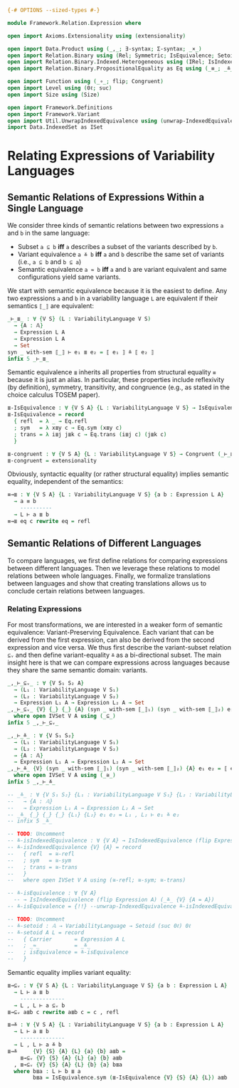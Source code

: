```agda
{-# OPTIONS --sized-types #-}

module Framework.Relation.Expression where

open import Axioms.Extensionality using (extensionality)

open import Data.Product using (_,_; ∃-syntax; Σ-syntax; _×_)
open import Relation.Binary using (Rel; Symmetric; IsEquivalence; Setoid)
open import Relation.Binary.Indexed.Heterogeneous using (IRel; IsIndexedEquivalence)
open import Relation.Binary.PropositionalEquality as Eq using (_≡_; _≗_; refl)

open import Function using (_∘_; flip; Congruent)
open import Level using (0ℓ; suc)
open import Size using (Size)

open import Framework.Definitions
open import Framework.Variant
open import Util.UnwrapIndexedEquivalence using (unwrap-IndexedEquivalence)
import Data.IndexedSet as ISet
```

# Relating Expressions of Variability Languages

## Semantic Relations of Expressions Within a Single Language

We consider three kinds of semantic relations between two expressions `a` and `b` in the same language:
- Subset `a ⊆ b` **iff** `a` describes a subset of the variants described by `b`.
- Variant equivalence `a ≚ b` **iff** `a` and `b` describe the same set of variants (i.e., `a ⊆ b` and `b ⊆ a`)
- Semantic equivalence `a ≈ b` **iff** `a` and `b` are variant equivalent and same configurations yield same variants.

We start with semantic equivalence because it is the easiest to define.
Any two expressions `a` and `b` in a variability language `L` are equivalent if their semantics `⟦_⟧` are equivalent:
```agda
_⊢_≣_ : ∀ {V S} (L : VariabilityLanguage V S)
  → {A : 𝔸}
  → Expression L A
  → Expression L A
  → Set
syn _ with-sem ⟦_⟧ ⊢ e₁ ≣ e₂ = ⟦ e₁ ⟧ ≗ ⟦ e₂ ⟧
infix 5 _⊢_≣_
```

Semantic equivalence `≣` inherits all properties from structural equality `≡` because it is just an alias. In particular, these properties include reflexivity (by definition), symmetry, transitivity, and congruence (e.g., as stated in the choice calculus TOSEM paper).
```agda
≣-IsEquivalence : ∀ {V S A} {L : VariabilityLanguage V S} → IsEquivalence (_⊢_≣_ L {A})
≣-IsEquivalence = record
  { refl  = λ _ → Eq.refl
  ; sym   = λ x≣y c → Eq.sym (x≣y c)
  ; trans = λ i≣j j≣k c → Eq.trans (i≣j c) (j≣k c)
  }

≣-congruent : ∀ {V S A} {L : VariabilityLanguage V S} → Congruent (_⊢_≣_ L {A}) _≡_ (Semantics L)
≣-congruent = extensionality
```

Obviously, syntactic equality (or rather structural equality) implies semantic equality, independent of the semantics:
```agda
≡→≣ : ∀ {V S A} {L : VariabilityLanguage V S} {a b : Expression L A}
  → a ≡ b
    ----------
  → L ⊢ a ≣ b
≡→≣ eq c rewrite eq = refl
```

## Semantic Relations of Different Languages

To compare languages, we first define relations for comparing expressions between different languages.
Then we leverage these relations to model relations between whole languages.
Finally, we formalize translations between languages and show that creating translations allows us to conclude certain relations between languages.

### Relating Expressions

For most transformations, we are interested in a weaker form of semantic equivalence: Variant-Preserving Equivalence. Each variant that can be derived from the first expression, can also be derived from the second expression and vice versa. We thus first describe the variant-subset relation `⊆ᵥ` and then define variant-equality `≚` as a bi-directional subset.
The main insight here is that we can compare expressions across languages because they share the same semantic domain: variants.
```agda
_,_⊢_⊆ᵥ_ : ∀ {V S₁ S₂ A}
  → (L₁ : VariabilityLanguage V S₁)
  → (L₂ : VariabilityLanguage V S₂)
  → Expression L₁ A → Expression L₂ A → Set
_,_⊢_⊆ᵥ_ {V} {_} {_} {A} (syn _ with-sem ⟦_⟧₁) (syn _ with-sem ⟦_⟧₂) e₁ e₂ = ⟦ e₁ ⟧₁ ⊆ ⟦ e₂ ⟧₂
  where open IVSet V A using (_⊆_)
infix 5 _,_⊢_⊆ᵥ_

_,_⊢_≚_ : ∀ {V S₁ S₂}
  → (L₁ : VariabilityLanguage V S₁)
  → (L₂ : VariabilityLanguage V S₂)
  → {A : 𝔸}
  → Expression L₁ A → Expression L₂ A → Set
_,_⊢_≚_ {V} (syn _ with-sem ⟦_⟧₁) (syn _ with-sem ⟦_⟧₂) {A} e₁ e₂ = ⟦ e₁ ⟧₁ ≅ ⟦ e₂ ⟧₂
  where open IVSet V A using (_≅_)
infix 5 _,_⊢_≚_

-- _≚_ : ∀ {V S₁ S₂} {L₁ : VariabilityLanguage V S₁} {L₂ : VariabilityLanguage V S₂}
--   → {A : 𝔸}
--   → Expression L₁ A → Expression L₂ A → Set
-- _≚_ {_} {_} {_} {L₁} {L₂} e₁ e₂ = L₁ , L₂ ⊢ e₁ ≚ e₂
-- infix 5 _≚_

-- TODO: Uncomment
-- ≚-isIndexedEquivalence : ∀ {V A} → IsIndexedEquivalence (flip Expression A) _≚_
-- ≚-isIndexedEquivalence {V} {A} = record
--   { refl  = ≅-refl
--   ; sym   = ≅-sym
--   ; trans = ≅-trans
--   }
--   where open IVSet V A using (≅-refl; ≅-sym; ≅-trans)

-- ≚-isEquivalence : ∀ {V A}
  -- → IsIndexedEquivalence (flip Expression A) (_≚_ {V} {A = A})
-- ≚-isEquivalence = {!!} --unwrap-IndexedEquivalence ≚-isIndexedEquivalence

-- TODO: Uncomment
-- ≚-setoid : 𝔸 → VariabilityLanguage → Setoid (suc 0ℓ) 0ℓ
-- ≚-setoid A L = record
--   { Carrier       = Expression A L
--   ; _≈_           = _≚_
--   ; isEquivalence = ≚-isEquivalence
--   }
```

Semantic equality implies variant equality:
```agda
≣→⊆ᵥ : ∀ {V S A} {L : VariabilityLanguage V S} {a b : Expression L A}
  → L ⊢ a ≣ b
    --------------
  → L , L ⊢ a ⊆ᵥ b
≣→⊆ᵥ a≣b c rewrite a≣b c = c , refl

≣→≚ : ∀ {V S A} {L : VariabilityLanguage V S} {a b : Expression L A}
  → L ⊢ a ≣ b
    --------------
  → L , L ⊢ a ≚ b
≣→≚     {V} {S} {A} {L} {a} {b} a≣b =
    ≣→⊆ᵥ {V} {S} {A} {L} {a} {b} a≣b
  , ≣→⊆ᵥ {V} {S} {A} {L} {b} {a} b≣a
  where b≣a : L ⊢ b ≣ a
        b≣a = IsEquivalence.sym (≣-IsEquivalence {V} {S} {A} {L}) a≣b
```
